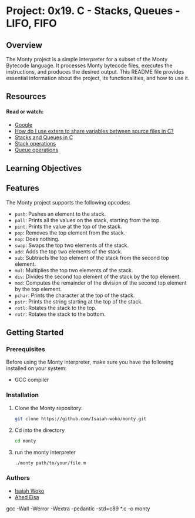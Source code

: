 # Project: 0x19. C - Stacks, Queues - LIFO, FIFO

## Overview

The Monty project is a simple interpreter for a subset of the Monty Bytecode language. It processes Monty bytecode files, executes the instructions, and produces the desired output. This README file provides essential information about the project, its functionalities, and how to use it.


## Resources

#### Read or watch:

* [Google](https://intranet.alxswe.com/rltoken/tn1X658KGumYYq_szFJI5w)
* [How do I use extern to share variables between source files in C?](https://intranet.alxswe.com/rltoken/0KVWTdE8xXy__jUfBfakCw)
* [Stacks and Queues in C](https://intranet.alxswe.com/rltoken/udmomL4F4mF630D2Z-ltqg)
* [Stack operations](https://intranet.alxswe.com/rltoken/fj_-SJXW-pWxgAnstsARoQ)
* [Queue operations](https://intranet.alxswe.com/rltoken/6Y_GVoIH_rV45xd7w0a9FA)
## Learning Objectives


## Features

The Monty project supports the following opcodes:

- `push`: Pushes an element to the stack.
- `pall`: Prints all the values on the stack, starting from the top.
- `pint`: Prints the value at the top of the stack.
- `pop`: Removes the top element from the stack.
- `nop`: Does nothing.
- `swap`: Swaps the top two elements of the stack.
- `add`: Adds the top two elements of the stack.
- `sub`: Subtracts the top element of the stack from the second top element.
- `mul`: Multiplies the top two elements of the stack.
- `div`: Divides the second top element of the stack by the top element.
- `mod`: Computes the remainder of the division of the second top element by the top element.
- `pchar`: Prints the character at the top of the stack.
- `pstr`: Prints the string starting at the top of the stack.
- `rotl`: Rotates the stack to the top.
- `rotr`: Rotates the stack to the bottom.

## Getting Started

### Prerequisites

Before using the Monty interpreter, make sure you have the following installed on your system:

- GCC compiler

### Installation

1. Clone the Monty repository:

   ```bash
   git clone https://github.com/Isaiah-woko/monty.git

2. Cd into the directory

	```bash
	cd monty

3. run the monty interpreter

	```bash
	./monty path/to/your/file.m

### Authors

- [Isaiah Woko](https://github.com/isaiah-woko)
- [Ahed Eisa](https://github.com/be-great)


gcc -Wall -Werror -Wextra -pedantic -std=c89 *.c -o monty